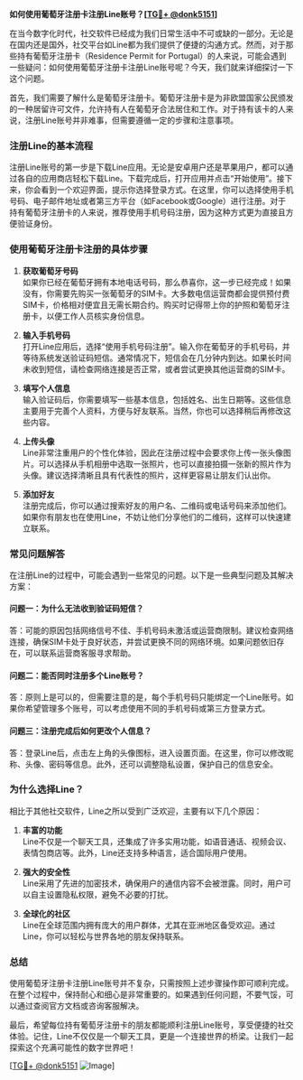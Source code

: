 **如何使用葡萄牙注册卡注册Line账号？[[TG💪+ @donk5151](https://t.me/s/donk5151)]**

在当今数字化时代，社交软件已经成为我们日常生活中不可或缺的一部分。无论是在国内还是国外，社交平台如Line都为我们提供了便捷的沟通方式。然而，对于那些持有葡萄牙注册卡（Residence Permit for Portugal）的人来说，可能会遇到一些疑问：如何使用葡萄牙注册卡注册Line账号呢？今天，我们就来详细探讨一下这个问题。

首先，我们需要了解什么是葡萄牙注册卡。葡萄牙注册卡是为非欧盟国家公民颁发的一种居留许可文件，允许持有人在葡萄牙合法居住和工作。对于持有该卡的人来说，注册Line账号并非难事，但需要遵循一定的步骤和注意事项。

### **注册Line的基本流程**

注册Line账号的第一步是下载Line应用。无论是安卓用户还是苹果用户，都可以通过各自的应用商店轻松下载Line。下载完成后，打开应用并点击“开始使用”。接下来，你会看到一个欢迎界面，提示你选择登录方式。在这里，你可以选择使用手机号码、电子邮件地址或者第三方平台（如Facebook或Google）进行注册。对于持有葡萄牙注册卡的人来说，推荐使用手机号码注册，因为这种方式更为直接且方便验证身份。

### **使用葡萄牙注册卡注册的具体步骤**

1. **获取葡萄牙号码**  
   如果你已经在葡萄牙拥有本地电话号码，那么恭喜你，这一步已经完成！如果没有，你需要先购买一张葡萄牙的SIM卡。大多数电信运营商都会提供预付费SIM卡，价格相对便宜且无需长期合约。购买时记得带上你的护照和葡萄牙注册卡，以便工作人员核实身份信息。

2. **输入手机号码**  
   打开Line应用后，选择“使用手机号码注册”。输入你在葡萄牙的手机号码，并等待系统发送验证码短信。通常情况下，短信会在几分钟内到达。如果长时间未收到短信，请检查网络连接是否正常，或者尝试更换其他运营商的SIM卡。

3. **填写个人信息**  
   输入验证码后，你需要填写一些基本信息，包括姓名、出生日期等。这些信息主要用于完善个人资料，方便与好友联系。当然，你也可以选择稍后再修改这些内容。

4. **上传头像**  
   Line非常注重用户的个性化体验，因此在注册过程中会要求你上传一张头像图片。可以选择从手机相册中选取一张照片，也可以直接拍摄一张新的照片作为头像。建议选择清晰且具有代表性的照片，这样更容易让朋友们认出你。

5. **添加好友**  
   注册完成后，你可以通过搜索好友的用户名、二维码或电话号码来添加他们。如果你有朋友也在使用Line，不妨让他们分享他们的二维码，这样可以快速建立联系。

### **常见问题解答**

在注册Line的过程中，可能会遇到一些常见的问题。以下是一些典型问题及其解决方案：

#### **问题一：为什么无法收到验证码短信？**
答：可能的原因包括网络信号不佳、手机号码未激活或运营商限制。建议检查网络连接，确保SIM卡处于良好状态，并尝试更换不同的网络环境。如果问题依旧存在，可以联系运营商客服寻求帮助。

#### **问题二：能否同时注册多个Line账号？**
答：原则上是可以的，但需要注意的是，每个手机号码只能绑定一个Line账号。如果你希望管理多个账号，可以考虑使用不同的手机号码或第三方登录方式。

#### **问题三：注册完成后如何更改个人信息？**
答：登录Line后，点击左上角的头像图标，进入设置页面。在这里，你可以修改昵称、头像、密码等信息。此外，还可以调整隐私设置，保护自己的信息安全。

### **为什么选择Line？**

相比于其他社交软件，Line之所以受到广泛欢迎，主要有以下几个原因：

1. **丰富的功能**  
   Line不仅是一个聊天工具，还集成了许多实用功能，如语音通话、视频会议、表情包商店等。此外，Line还支持多种语言，适合国际用户使用。

2. **强大的安全性**  
   Line采用了先进的加密技术，确保用户的通信内容不会被泄露。同时，用户可以自主设置隐私权限，避免不必要的打扰。

3. **全球化的社区**  
   Line在全球范围内拥有庞大的用户群体，尤其在亚洲地区备受欢迎。通过Line，你可以轻松与世界各地的朋友保持联系。

### **总结**

使用葡萄牙注册卡注册Line账号并不复杂，只需按照上述步骤操作即可顺利完成。在整个过程中，保持耐心和细心是非常重要的。如果遇到任何问题，不要气馁，可以通过查阅官方文档或咨询客服解决。

最后，希望每位持有葡萄牙注册卡的朋友都能顺利注册Line账号，享受便捷的社交体验。记住，Line不仅仅是一个聊天工具，更是一个连接世界的桥梁。让我们一起探索这个充满可能性的数字世界吧！

[[TG💪+ @donk5151](https://t.me/s/donk5151) ![Image](https://i.postimg.cc/rwNCRYN7/Snipaste-2025-04-30-17-27-05.png)]